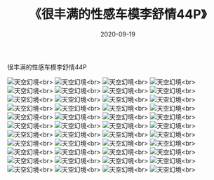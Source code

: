 ﻿---
layout: post
title: 《很丰满的性感车模李舒情44P》
date: 2020-09-19
img: http://photo.orgx.cf/性感/2020/很丰满的性感车模李舒情44P/000.jpg
tags: [美女,性感,泳衣]
---

很丰满的性感车模李舒情44P



![天空幻境](http://photo.orgx.cf/性感/2020/很丰满的性感车模李舒情44P/001.jpg''天空幻境'')<br>
![天空幻境](http://photo.orgx.cf/性感/2020/很丰满的性感车模李舒情44P/002.jpg''天空幻境'')<br>
![天空幻境](http://photo.orgx.cf/性感/2020/很丰满的性感车模李舒情44P/003.jpg''天空幻境'')<br>
![天空幻境](http://photo.orgx.cf/性感/2020/很丰满的性感车模李舒情44P/004.jpg''天空幻境'')<br>
![天空幻境](http://photo.orgx.cf/性感/2020/很丰满的性感车模李舒情44P/005.jpg''天空幻境'')<br>
![天空幻境](http://photo.orgx.cf/性感/2020/很丰满的性感车模李舒情44P/006.jpg''天空幻境'')<br>
![天空幻境](http://photo.orgx.cf/性感/2020/很丰满的性感车模李舒情44P/007.jpg''天空幻境'')<br>
![天空幻境](http://photo.orgx.cf/性感/2020/很丰满的性感车模李舒情44P/008.jpg''天空幻境'')<br>
![天空幻境](http://photo.orgx.cf/性感/2020/很丰满的性感车模李舒情44P/009.jpg''天空幻境'')<br>
![天空幻境](http://photo.orgx.cf/性感/2020/很丰满的性感车模李舒情44P/010.jpg''天空幻境'')<br>
![天空幻境](http://photo.orgx.cf/性感/2020/很丰满的性感车模李舒情44P/011.jpg''天空幻境'')<br>
![天空幻境](http://photo.orgx.cf/性感/2020/很丰满的性感车模李舒情44P/012.jpg''天空幻境'')<br>
![天空幻境](http://photo.orgx.cf/性感/2020/很丰满的性感车模李舒情44P/013.jpg''天空幻境'')<br>
![天空幻境](http://photo.orgx.cf/性感/2020/很丰满的性感车模李舒情44P/014.jpg''天空幻境'')<br>
![天空幻境](http://photo.orgx.cf/性感/2020/很丰满的性感车模李舒情44P/015.jpg''天空幻境'')<br>
![天空幻境](http://photo.orgx.cf/性感/2020/很丰满的性感车模李舒情44P/016.jpg''天空幻境'')<br>
![天空幻境](http://photo.orgx.cf/性感/2020/很丰满的性感车模李舒情44P/017.jpg''天空幻境'')<br>
![天空幻境](http://photo.orgx.cf/性感/2020/很丰满的性感车模李舒情44P/018.jpg''天空幻境'')<br>
![天空幻境](http://photo.orgx.cf/性感/2020/很丰满的性感车模李舒情44P/019.jpg''天空幻境'')<br>
![天空幻境](http://photo.orgx.cf/性感/2020/很丰满的性感车模李舒情44P/020.jpg''天空幻境'')<br>
![天空幻境](http://photo.orgx.cf/性感/2020/很丰满的性感车模李舒情44P/021.jpg''天空幻境'')<br>
![天空幻境](http://photo.orgx.cf/性感/2020/很丰满的性感车模李舒情44P/022.jpg''天空幻境'')<br>
![天空幻境](http://photo.orgx.cf/性感/2020/很丰满的性感车模李舒情44P/023.jpg''天空幻境'')<br>
![天空幻境](http://photo.orgx.cf/性感/2020/很丰满的性感车模李舒情44P/024.jpg''天空幻境'')<br>
![天空幻境](http://photo.orgx.cf/性感/2020/很丰满的性感车模李舒情44P/025.jpg''天空幻境'')<br>
![天空幻境](http://photo.orgx.cf/性感/2020/很丰满的性感车模李舒情44P/026.jpg''天空幻境'')<br>
![天空幻境](http://photo.orgx.cf/性感/2020/很丰满的性感车模李舒情44P/027.jpg''天空幻境'')<br>
![天空幻境](http://photo.orgx.cf/性感/2020/很丰满的性感车模李舒情44P/028.jpg''天空幻境'')<br>
![天空幻境](http://photo.orgx.cf/性感/2020/很丰满的性感车模李舒情44P/029.jpg''天空幻境'')<br>
![天空幻境](http://photo.orgx.cf/性感/2020/很丰满的性感车模李舒情44P/030.jpg''天空幻境'')<br>
![天空幻境](http://photo.orgx.cf/性感/2020/很丰满的性感车模李舒情44P/031.jpg''天空幻境'')<br>
![天空幻境](http://photo.orgx.cf/性感/2020/很丰满的性感车模李舒情44P/032.jpg''天空幻境'')<br>
![天空幻境](http://photo.orgx.cf/性感/2020/很丰满的性感车模李舒情44P/033.jpg''天空幻境'')<br>
![天空幻境](http://photo.orgx.cf/性感/2020/很丰满的性感车模李舒情44P/034.jpg''天空幻境'')<br>
![天空幻境](http://photo.orgx.cf/性感/2020/很丰满的性感车模李舒情44P/035.jpg''天空幻境'')<br>
![天空幻境](http://photo.orgx.cf/性感/2020/很丰满的性感车模李舒情44P/036.jpg''天空幻境'')<br>
![天空幻境](http://photo.orgx.cf/性感/2020/很丰满的性感车模李舒情44P/037.jpg''天空幻境'')<br>
![天空幻境](http://photo.orgx.cf/性感/2020/很丰满的性感车模李舒情44P/038.jpg''天空幻境'')<br>
![天空幻境](http://photo.orgx.cf/性感/2020/很丰满的性感车模李舒情44P/039.jpg''天空幻境'')<br>
![天空幻境](http://photo.orgx.cf/性感/2020/很丰满的性感车模李舒情44P/040.jpg''天空幻境'')<br>
![天空幻境](http://photo.orgx.cf/性感/2020/很丰满的性感车模李舒情44P/041.jpg''天空幻境'')<br>
![天空幻境](http://photo.orgx.cf/性感/2020/很丰满的性感车模李舒情44P/042.jpg''天空幻境'')<br>
![天空幻境](http://photo.orgx.cf/性感/2020/很丰满的性感车模李舒情44P/043.jpg''天空幻境'')<br>
![天空幻境](http://photo.orgx.cf/性感/2020/很丰满的性感车模李舒情44P/044.jpg''天空幻境'')<br>